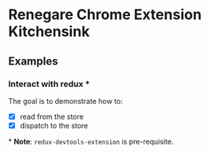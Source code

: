 # Renegare Chrome Extension Kitchensink

## Examples

### Interact with redux \*

The goal is to demonstrate how to:

* [x] read from the store
* [x] dispatch to the store

\* **Note**: `redux-devtools-extension` is pre-requisite.
